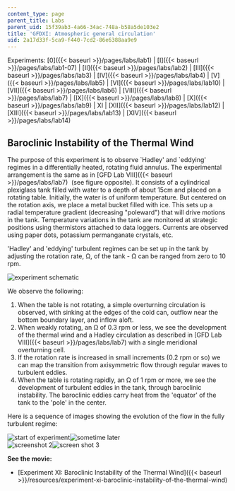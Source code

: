 ```yaml
---
content_type: page
parent_title: Labs
parent_uid: 15f39ab3-4a66-34ac-748a-b58a5de103e2
title: 'GFDXI: Atmospheric general circulation'
uid: 2a17d33f-5ca9-f440-7cd2-86e6388aa9e9
---
```


Experiments: [0]({{< baseurl >}}/pages/labs/lab1) | [I]({{< baseurl >}}/pages/labs/lab1-07) | [II]({{< baseurl >}}/pages/labs/lab2) | [III]({{< baseurl >}}/pages/labs/lab3) | [IV]({{< baseurl >}}/pages/labs/lab4) | [V]({{< baseurl >}}/pages/labs/lab5) | [VI]({{< baseurl >}}/pages/labs/lab10) | [VII]({{< baseurl >}}/pages/labs/lab6) | [VIII]({{< baseurl >}}/pages/labs/lab7) | [IX]({{< baseurl >}}/pages/labs/lab8) | [X]({{< baseurl >}}/pages/labs/lab9) | XI | [XII]({{< baseurl >}}/pages/labs/lab12) | [XIII]({{< baseurl >}}/pages/labs/lab13) | [XIV]({{< baseurl >}}/pages/labs/lab14)

Baroclinic Instability of the Thermal Wind
------------------------------------------

The purpose of this experiment is to observe &grave;Hadley' and &grave;eddying' regimes in a differentially heated, rotating fluid annulus. The experimental arrangement is the same as in [GFD Lab VIII]({{< baseurl >}}/pages/labs/lab7)  (see figure opposite). It consists of a cylindrical plexiglass tank filled with water to a depth of about 15cm and placed on a rotating table. Initially, the water is of uniform temperature. But centered on the rotation axis, we place a metal bucket filled with ice. This sets up a radial temperature gradient (decreasing "poleward") that will drive motions in the tank. Temperature variations in the tank are monitored at strategic positions using thermistors attached to data loggers. Currents are observed using paper dots, potassium permanganate crystals, etc.

'Hadley' and 'eddying' turbulent regimes can be set up in the tank by adjusting the rotation rate, Ω, of the tank - Ω can be ranged from zero to 10 rpm.

![experiment schematic](/courses/earth-atmospheric-and-planetary-sciences/12-003-atmosphere-ocean-and-climate-dynamics-fall-2008/labs/annulus.jpg)

We observe the following:

1.  When the table is not rotating, a simple overturning circulation is observed, with sinking at the edges of the cold can, outflow near the bottom boundary layer, and inflow aloft.
2.  When weakly rotating, an Ω of 0.3 rpm or less, we see the development of the thermal wind and a Hadley circulation as described in [GFD Lab VIII]({{< baseurl >}}/pages/labs/lab7) with a single meridional overturning cell.
3.  If the rotation rate is increased in small increments (0.2 rpm or so) we can map the transition from axisymmetric flow through regular waves to turbulent eddies.
4.  When the table is rotating rapidly, an Ω of 1 rpm or more, we see the development of turbulent eddies in the tank, through baroclinic instability. The baroclinic eddies carry heat from the 'equator' of the tank to the 'pole' in the center.

Here is a sequence of images showing the evolution of the flow in the fully turbulent regime:

![start of experiment](/courses/earth-atmospheric-and-planetary-sciences/12-003-atmosphere-ocean-and-climate-dynamics-fall-2008/labs/MVC002F.jpg)![sometime later](/courses/earth-atmospheric-and-planetary-sciences/12-003-atmosphere-ocean-and-climate-dynamics-fall-2008/labs/MVC008F1.jpg)  
![screenshot 2](/courses/earth-atmospheric-and-planetary-sciences/12-003-atmosphere-ocean-and-climate-dynamics-fall-2008/labs/5.jpg)![screen shot 3](/courses/earth-atmospheric-and-planetary-sciences/12-003-atmosphere-ocean-and-climate-dynamics-fall-2008/labs/9.jpg)

**See the movie:**

*   [Experiment XI: Baroclinic Instability of the Thermal Wind]({{< baseurl >}}/resources/experiment-xi-baroclinic-instability-of-the-thermal-wind)